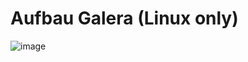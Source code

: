 # Aufbau Galera (Linux only) 

![image](https://github.com/jmetzger/workshop-mariadb-windows/assets/1933318/159a0803-682b-4020-83d2-4ae9a82ca388)

